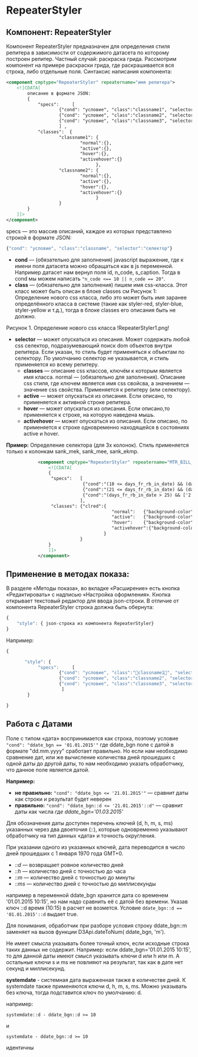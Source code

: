 # RepeaterStyler

## Компонент: RepeaterStyler

Компонент RepeaterStyler предназначен для определения стиля репитера в зависимости от содержимого датасета по которому построен репитер.
Частный случай: раскраска грида.
Рассмотрим компонент на примере раскраски грида, где раскрашивается вся строка, либо отдельные поля.
Синтаксис написания компонента:

```xml
<component cmptype="RepeaterStyler" repeatername="имя репитера">
	<![CDATA[
		описание в формате JSON:
		{
			"specs":     [
					{"cond": "условие", "class":"classname1", "selector":"селектор"},
					{"cond": "условие", "class":"classname2", "selector":"селектор"},
					{"cond": "условие", "class":"classname3", "selector":"селектор"}
				    ] ,
			"classes":  {
					"classname1": {
							"normal":{},
							"active":{},
							"hover":{},
							"activehover":{}
						          },
					"classname2": {
							"normal":{},
							"active":{},
							"hover":{},
							"activehover":{}
						          }
				    }
		}
	]]>
</component>


```
specs — это массив описаний, каждое из которых представлено строкой в формате JSON: 
```js
{"cond": "условие", "class":"classname", "selector":"селектор"}
```
* **cond** — (обязательно для заполнения) javascript выражение, где к имени поля датасета можно обращаться как в js переменной. Например датасет нам вернул поля id, n_code, s_caption. Тогда в cond мы можем написать ```"n_code <== 10 || n_code == 20"```.
* **class** — (обязательно для заполнения) пишем имя css-класса. Этот класс может быть описан в блоке classes см Рисунок 1: Определение нового css класса, либо это может быть имя заранее определённого класса в системе (такие как styler-red, styler-blue, styler-yellow и т.д.), тогда в блоке classes его описания быть не должно.

Рисунок 1. Определение нового css класса
!RepeaterStyler1.png!


* **selector** — может опускаться из описания. Может содержать любой css селектор, подразумевающий поиск dom объектов внутри репитера. Если указан, то стиль будет применяться к объектам по селектору. По умолчанию селектор не указывается, и стиль применяется ко всему репитеру.
  + **classes** — описание css классов, ключём к которым является имя класса.
normal — (обязательно для заполнения). Описание css стиля, где ключем является имя css свойсва, а значением — значение css свойства. Применяется к репитеру (или селектору).
  + **active** — может опускаться из описания. Если описано, то применяется к активной строке репитера.
  + **hover** — может опускаться из описания. Если описано,то применяется к строке, на которую наведена мышь.
  + **activehover** — может опускаться из описания. Если описано, по применяется к строке одновременно  находящейся в состояниях active и hover.

**Пример:** Определение селектора (для 3х колонок). Cтиль применяется только к колонкам sank_mek, sank_mee, sank_ekmp.

```xml
            <component cmptype="RepeaterStyler" repeatername="MTR_BILL_HEADER_repeater">
                <![CDATA[
                {
                 "specs":   [
                             {"cond":"(10 <= days_fr_rb_in_date) && (days_fr_rb_in_date <= 20) && ['2','3', '4','mtr_bill_to_pay_st'].indexOf(status_code)> -1", "class":"styler-yellow"},
                             {"cond":"(21 <= days_fr_rb_in_date) && (days_fr_rb_in_date <= 25) && ['2','3', '4','mtr_bill_to_pay_st'].indexOf(status_code)> -1", "class":"styler-pink"},
                             {"cond":"(days_fr_rb_in_date > 25) && ['2','3', '4','mtr_bill_to_pay_st'].indexOf(status_code)> -1", "class":"clred"}
                            ],
                 "classes": {"clred":{
                                        "normal":   {"background-color": "#f4d8d8"}, 
                                        "active":   {"background-color":"#ebb2b2"}, 
                                        "hover":    {"background-color":"#ebb2b2"}, 
                                        "activehover":{"background-color":"#ebb2b2"}
                                     }
                            }
                }
                ]]>
            </component>      
```

## Применение в методах показа:

В разделе «Методы показа», во вкладке «Расширение» есть кнопка «Редактировать» с надписью «Настройка оформления».
Кнопка открывает текстовый редактор для ввода json-строки. В отличие от компонента RepeaterStyler строка должна быть обернута:
```js
{
	"style": { json-строка из компонента RepeaterStyler}
}
```

Например:

```js
{

       "style": {
			"specs":     [
					{"cond": "условие", "class":"classname1", "selector":"селектор"},
					{"cond": "условие", "class":"classname2", "selector":"селектор"},
					{"cond": "условие", "class":"classname3", "selector":"селектор"}
				     ]
		}

}
```

## Работа с Датами

Поле с типом «дата» воспринимается как строка, поэтому условие ```"cond": "ddate_bgn == '01.01.2015'"``` где  ddate_bgn поле с датой в формате "dd.mm.yyyy" сработает правильно. Но если нам необходимо сравнение дат, или же вычисление количества дней прошедших с одной даты до другой даты, то нам необходимо указать обработчику, что данное поле является датой.

**Например:**

* **не правильно:**  ```"cond": "ddate_bgn <= '21.01.2015'"``` — сравнит даты как строки и результат будет неверен
* **правильно:** ```"cond": "ddate_bgn::d <= '21.01.2015'::d"``` — сравнит даты как числа
_где  ddate_bgn='01.03.2015'_

Для обозначения даты доступен перечень ключей (d, h, m, s, ms) указанных через два двоеточия (::), которые одновременно указывают обработчику на тип данных «дата» и точность округления.

При указании одного из указанных ключей, дата переводится в число дней прошедших с 1 января 1970 года GMT+0.

* *::d* — возвращает ровное количество дней
* *::h* — количество дней с точностью до часа
* *::m* — количество дней с точностью до минуты
* *::ms* — количество дней с точностью до миллисекунды

например в переменной  ddate_bgn хранится дата со временем '01.01.2015 10:15', но нам надо сравнить её с датой без времени. Указав ключ ::d время (10:15) в расчет не возмется. Условие  ```ddate_bgn::d == '01.01.2015'::d``` выдает true.

Для понимания, обработчик при разборе условия строку ddate_bgn::m заменяет на вызов функции D3Api.dateToNum( ddate_bgn, 'm').

Не имеет смысла указывать более точный ключ, если исходные строка таких данных не содержит. Например: если ddate_bgn='01.01.2015 10:15', то для данной даты имеют смысл указывать ключи d или h или m. А остальные ключи s и ms не повлияют на результат, так как в дате нет секунд и миллисекунд.

**systemdate** - системная дата выраженная также в количестве дней. К systemdate также применяются ключи d, h, m, s, ms. Можно указывать без ключа, тогда подставится ключ по умолчанию: d.

например:

```
systemdate::d - ddate_bgn::d >= 10
```
и

```
systemdate - ddate_bgn::d >= 10
```
идентичны